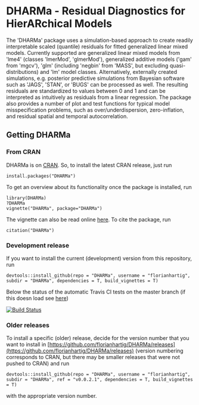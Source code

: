 # DHARMa - Residual Diagnostics for HierARchical Models

The 'DHARMa' package uses a simulation-based approach to create readily interpretable scaled (quantile) residuals for fitted generalized linear mixed models. Currently supported are generalized linear mixed models from 'lme4' (classes 'lmerMod', 'glmerMod'), generalized additive models ('gam' from 'mgcv'), 'glm' (including 'negbin' from 'MASS', but excluding quasi-distributions) and 'lm' model classes. Alternatively, externally created simulations, e.g. posterior predictive simulations from Bayesian software such as 'JAGS', 'STAN', or 'BUGS' can be processed as well.   The resulting residuals are standardized to values between 0 and 1 and can be interpreted as intuitively as residuals from a linear regression. The package also provides a number of plot and test functions for typical model misspecification problems, such as over/underdispersion, zero-inflation, and residual spatial and temporal autocorrelation.

## Getting DHARMa

### From CRAN 

DHARMa is on [CRAN](https://cran.r-project.org/web/packages/DHARMa/index.html). So, to install the latest CRAN release, just run 

```{r}
install.packages("DHARMa")
```

To get an overview about its functionality once the package is installed, run

```{r}
library(DHARMa)
?DHARMa
vignette("DHARMa", package="DHARMa")
```
The vignette can also be read online [here](https://cran.r-project.org/web/packages/DHARMa/vignettes/DHARMa.html). To cite the package, run 

```{r}
citation("DHARMa")
```

### Development release 

If you want to install the current (development) version from this repository, run

```{r}
devtools::install_github(repo = "DHARMa", username = "florianhartig", subdir = "DHARMa", dependencies = T, build_vignettes = T)
```
Below the status of the automatic Travis CI tests on the master branch (if this doesn load see [here](https://travis-ci.org/florianhartig/DHARMa))

[![Build Status](https://travis-ci.org/florianhartig/DHARMa.svg?branch=master)](https://travis-ci.org/florianhartig/DHARMa)

### Older releases

To install a specific (older) release, decide for the version number that you want to install in [https://github.com/florianhartig/DHARMa/releases](https://github.com/florianhartig/DHARMa/releases) (version numbering corresponds to CRAN, but there may be smaller releases that were not pushed to CRAN) and run 

```{r}
devtools::install_github(repo = "DHARMa", username = "florianhartig", subdir = "DHARMa", ref = "v0.0.2.1", dependencies = T, build_vignettes = T)
```
with the appropriate version number. 
